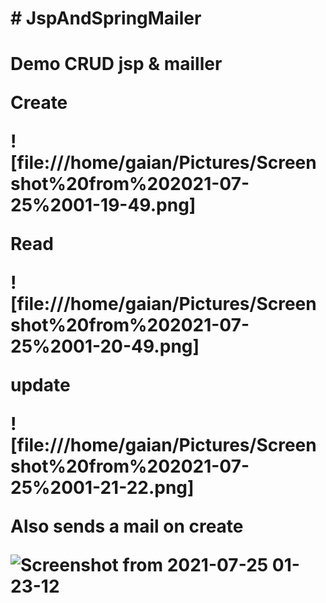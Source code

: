 <h1># JspAndSpringMailer<h1>

Demo CRUD jsp &amp; mailler

Create

![file:///home/gaian/Pictures/Screenshot%20from%202021-07-25%2001-19-49.png]


Read

![file:///home/gaian/Pictures/Screenshot%20from%202021-07-25%2001-20-49.png]


update

![file:///home/gaian/Pictures/Screenshot%20from%202021-07-25%2001-21-22.png]



Also sends a mail on create

![Screenshot from 2021-07-25 01-23-12](https://user-images.githubusercontent.com/11821824/126879790-10605e3f-5bb5-44a5-8c22-1a89f948e3cd.png)


